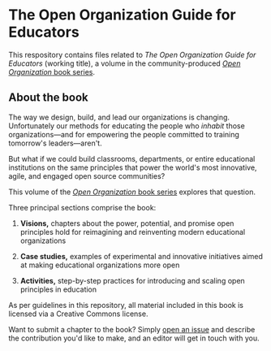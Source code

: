 # The Open Organization Guide for Educators

This respository contains files related to _The Open Organization Guide for Educators_ (working title), a volume in the community-produced [_Open Organization_ book series](https://opensource.com/open-organization/resources/book-series).

## About the book

The way we design, build, and lead our organizations is changing. Unfortunately our methods for educating the people who _inhabit_ those organizations—and for empowering the people committed to training tomorrow's leaders—aren't.

But what if we could build classrooms, departments, or entire educational institutions on the same principles that power the world's most innovative, agile, and engaged open source communities?

This volume of the [_Open Organization_ book series](https://opensource.com/open-organization/resources/book-series) explores that question.

Three principal sections comprise the book:

1. **Visions,** chapters about the power, potential, and promise open principles hold for reimagining and reinventing modern educational organizations

2. **Case studies,** examples of experimental and innovative initiatives aimed at making educational organizations more open

3. **Activities,** step-by-step practices for introducing and scaling open principles in education

As per guidelines in this repository, all material included in this book is licensed via a Creative Commons license.

Want to submit a chapter to the book? Simply [open an issue](https://github.com/open-organization-ambassadors/open-org-educators-guide/issues) and describe the contribution you'd like to make, and an editor will get in touch with you.
